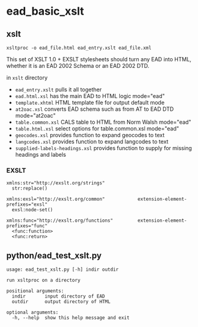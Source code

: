 # ead_basic_xslt

## xslt

`xsltproc -o ead_file.html ead_entry.xslt ead_file.xml`

This set of XSLT 1.0 + EXSLT stylesheets should turn any EAD into
HTML, whether it is an EAD 2002 Schema or an EAD 2002 DTD.

in `xslt` directory

 * `ead_entry.xslt` pulls it all together
 * `ead.html.xsl` has the main EAD to HTML logic mode="ead"
 * `template.xhtml` HTML template file for output default mode
 * `at2oac.xsl` converts EAD schema such as from AT to EAD DTD mode="at2oac"
 * `table.common.xsl` CALS table to HTML from Norm Walsh mode="ead"
 * `table.html.xsl` select options for table.common.xsl mode="ead"
 * `geocodes.xsl` provides function to expand geocodes to text
 * `langcodes.xsl` provides function to expand langcodes to text 
 * `supplied-labels-headings.xsl` provides function to supply for
    missing headings and labels

### EXSLT

```
xmlns:str="http://exslt.org/strings"
  str:replace()

xmlns:exsl="http://exslt.org/common"            extension-element-prefixes="exsl"
  exsl:node-set()
  
xmlns:func="http://exslt.org/functions"         extension-element-prefixes="func"
  <func:function>
  <func:return>
```

## python/ead_test_xslt.py

```
usage: ead_test_xslt.py [-h] indir outdir

run xsltproc on a directory

positional arguments:
  indir       input directory of EAD
  outdir      output directory of HTML

optional arguments:
  -h, --help  show this help message and exit
```
